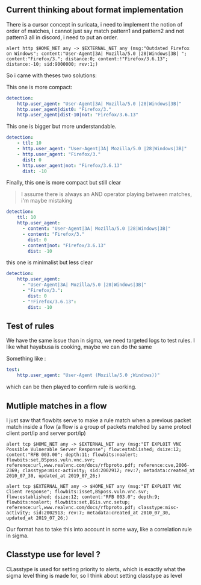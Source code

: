 ## Current thinking about format implementation

There is a cursor concept in suricata, i need to implement the notion of order of matches, i cannot just say match pattern1 and pattern2 and not pattern3 all in discord, 
i need to put an order.

```ru
alert http $HOME_NET any -> $EXTERNAL_NET any (msg:"Outdated Firefox on Windows"; content:"User-Agent|3A| Mozilla/5.0 |28|Windows|3B| "; content:"Firefox/3."; distance:0; content:!"Firefox/3.6.13"; distance:-10; sid:9000000; rev:1;)
```
So i came with theses two solutions:

This one is more compact:

```yml
detection:
    http.user_agent: "User-Agent|3A| Mozilla/5.0 |28|Windows|3B|"
    http.user_agent|dist0: "Firefox/3."
    http.user_agent|dist-10|not: "Firefox/3.6.13"
```

This one is bigger but more understandable.

```yml
detection:
    - ttl: 10 
    - http.user_agent: "User-Agent|3A| Mozilla/5.0 |28|Windows|3B|"
    - http.user_agent: "Firefox/3."
      dist: 0
    - http.user_agent|not: "Firefox/3.6.13"
      dist: -10

```

Finally, this one is more compact but still clear

> I assume there is always an AND operator playing between matches, i'm maybe mistaking

```yml
detection:
    ttl: 10 
    http.user_agent: 
      - content: "User-Agent|3A| Mozilla/5.0 |28|Windows|3B|"
      - content: "Firefox/3."
        dist: 0
      - content|not: "Firefox/3.6.13"
        dist: -10

```
this one is minimalist but less clear
```yml
detection:
    http.user_agent: 
      - "User-Agent|3A| Mozilla/5.0 |28|Windows|3B|"
      - "Firefox/3.":
        dist: 0
      - "!Firefox/3.6.13":
        dist: -10

```

## Test of rules

We have the same issue than in sigma, we need targeted logs to test rules.
I like what hayabusa is cooking, maybe we can do the same

Something like :

```yml
test:
    http.user_agent: "User-Agent (Mozilla/5.0 ;Windows))"
```

which can be then played to confirm rule is working.

## Mutliple matches in a flow

I just saw that flowbits serve to make a rule match when a previous packet match inside a flow (a flow is a group of packets matched by same protocl client port/ip and server port/ip)

```ru
alert tcp $HOME_NET any -> $EXTERNAL_NET any (msg:"ET EXPLOIT VNC Possible Vulnerable Server Response"; flow:established; dsize:12; content:"RFB 003.00"; depth:11; flowbits:noalert; flowbits:set,BSposs.vuln.vnc.svr; reference:url,www.realvnc.com/docs/rfbproto.pdf; reference:cve,2006-2369; classtype:misc-activity; sid:2002912; rev:7; metadata:created_at 2010_07_30, updated_at 2019_07_26;)

```
```ru
alert tcp $EXTERNAL_NET any -> $HOME_NET any (msg:"ET EXPLOIT VNC Client response"; flowbits:isset,BSposs.vuln.vnc.svr; flow:established; dsize:12; content:"RFB 003.0"; depth:9; flowbits:noalert; flowbits:set,BSis.vnc.setup; reference:url,www.realvnc.com/docs/rfbproto.pdf; classtype:misc-activity; sid:2002913; rev:7; metadata:created_at 2010_07_30, updated_at 2019_07_26;)

```

Our format has to take this into account in some way, like a correlation rule in sigma.

## Classtype use for level ?

CLasstype is used for setting priority to alerts, which is exactly what the sigma level thing is made for, so I think about setting classtype as level 